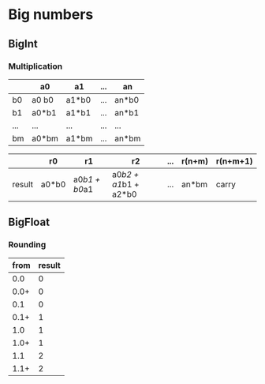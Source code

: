 # Big numbers

## BigInt

### Multiplication

|   |a0   |a1   |...|an   |
|---|-----|-----|---|-----|
|b0 |a0 b0|a1*b0|...|an*b0|
|b1 |a0*b1|a1*b1|...|an*b1|
|...|...  |...  |...|...  |
|bm |a0*bm|a1*bm|...|an*bm|

|      |r0   |r1           |r2                   |...|r(n+m)|r(n+m+1)|
|------|-----|-------------|---------------------|---|------|--------|
|result|a0*b0|a0*b1 + b0*a1|a0*b2 + a1*b1 + a2*b0|...|an*bm |carry   |

## BigFloat

### Rounding

|from|result|
|----|------|
|0.0 |0     |
|0.0+|0     |
|0.1 |0     |
|0.1+|1     |
|1.0 |1     |
|1.0+|1     |
|1.1 |2     |
|1.1+|2     |